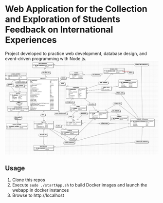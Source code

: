 # Web Application for the Collection and Exploration of Students Feedback on International Experiences
  Project developed to practice web development, database design, and event-driven programming with Node.js.
  <img width="800" alt="Database Diagram" src="mcd_projet.jpg">

## Usage
  1. Clone this repos
  2. Execute `sudo ./startApp.sh` to build Docker images and launch the webapp in docker instances
  3. Browse to http://localhost
